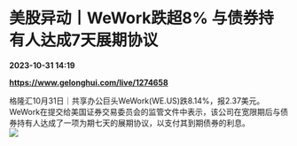 # 美股异动丨WeWork跌超8% 与债券持有人达成7天展期协议

**2023-10-31 14:19**

**https://www.gelonghui.com/live/1274658**

格隆汇10月31日｜共享办公巨头WeWork(WE.US)跌8.14%，报2.37美元。WeWork在提交给美国证券交易委员会的监管文件中表示，该公司在宽限期后与债券持有人达成了一项为期七天的展期协议，以支付其到期债券的利息。  
![](https://img5.gelonghui.com/live/79adb-7aaa141e-6433-4a48-a523-29b84193b946.jpg)